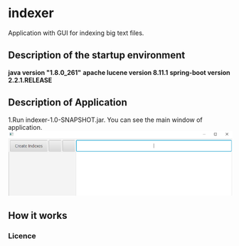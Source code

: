 # indexer
Application with GUI for indexing big text files. 

## Description of the startup environment
**java version "1.8.0_261"**
**apache lucene version 8.11.1**
**spring-boot version 2.2.1.RELEASE**

## Description of Application
1.Run indexer-1.0-SNAPSHOT.jar. You can see the main window of application.
![StartApplication](readme_images/start_indexer.png)

## How it works

### Licence
